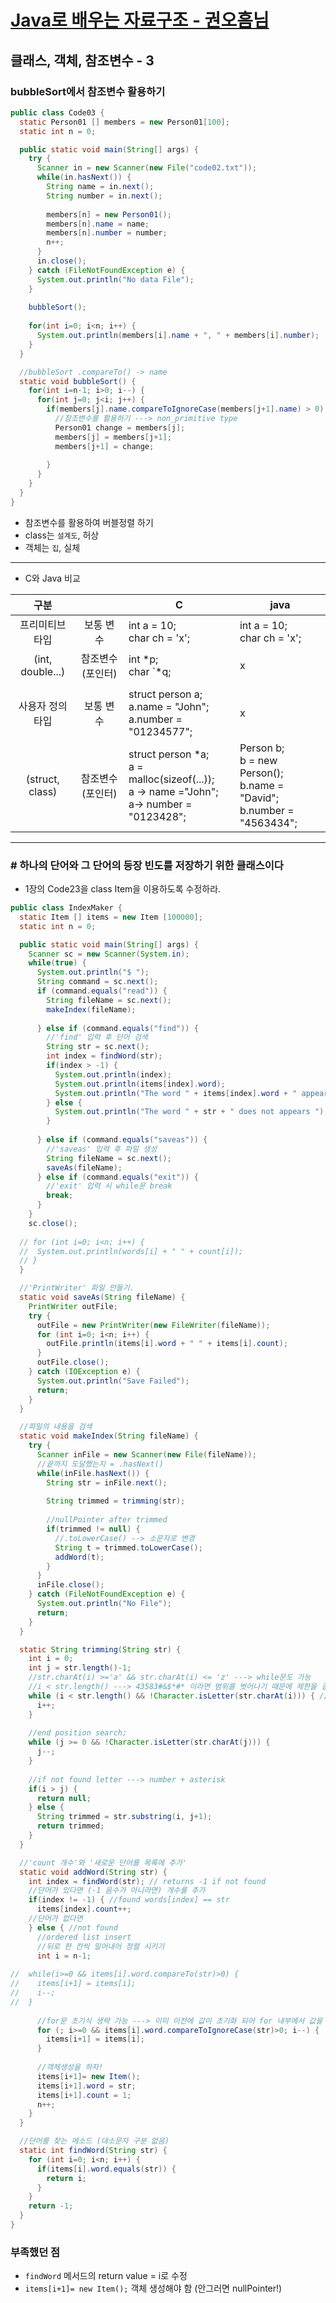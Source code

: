 # [Java로 배우는 자료구조 - 권오흠님](https://www.inflearn.com/course/java-%EC%9E%90%EB%A3%8C%EA%B5%AC%EC%A1%B0/dashboard)

## 클래스, 객체, 참조변수 - 3

### bubbleSort에서 참조변수 활용하기

```java
public class Code03 {
  static Person01 [] members = new Person01[100];
  static int n = 0;

  public static void main(String[] args) {
    try {
      Scanner in = new Scanner(new File("code02.txt"));
      while(in.hasNext()) {
        String name = in.next();
        String number = in.next();
        
        members[n] = new Person01();
        members[n].name = name;
        members[n].number = number;
        n++;
      }
      in.close();
    } catch (FileNotFoundException e) {
      System.out.println("No data File");
    }
    
    bubbleSort();
    
    for(int i=0; i<n; i++) {
      System.out.println(members[i].name + ", " + members[i].number);
    }
  }

  //bubbleSort .compareTo() -> name
  static void bubbleSort() {
    for(int i=n-1; i>0; i--) {
      for(int j=0; j<i; j++) {
        if(members[j].name.compareToIgnoreCase(members[j+1].name) > 0) {
          //참조변수를 활용하기 ---> non_primitive type
          Person01 change = members[j];
          members[j] = members[j+1];
          members[j+1] = change;
          
        }
      }
    }
  }
}
```

- 참조변수를 활용하여 버블정렬 하기
- class는 `설계도`, 허상
- 객체는 `집`, 실체

---

- C와 Java 비교

|구분||C|java|
|:--:|:--:|--|--|
|프리미티브 </br> 타입|보통 변수|int a = 10; </br> char ch = 'x';| int a = 10; </br> char ch = 'x';|
|(int, double...)|참조변수 (포인터)|int *p; </br> char `*q;|x|
|||||
|사용자 정의 타입|보통 변수|struct person a; </br> a.name = "John"; </br> a.number = "01234577";|x|
|(struct, class)|참조변수 (포인터)|struct person *a; </br> a = malloc(sizeof(...)); </br> a -> name ="John"; </br> a-> number = "0123428";|Person b; </br> b = new Person(); </br> b.name = "David"; </br> b.number = "4563434";|

---

### # 하나의 단어와 그 단어의 등장 빈도를 저장하기 위한 클래스이다

- 1장의 Code23을 class Item을 이용하도록 수정하라.

```java
public class IndexMaker {
  static Item [] items = new Item [100000];
  static int n = 0;

  public static void main(String[] args) {
    Scanner sc = new Scanner(System.in);
    while(true) {
      System.out.println("$ ");
      String command = sc.next();
      if (command.equals("read")) {
        String fileName = sc.next();
        makeIndex(fileName);
        
      } else if (command.equals("find")) {
        //'find' 입력 후 단어 검색
        String str = sc.next();
        int index = findWord(str);
        if(index > -1) {
          System.out.println(index);
          System.out.println(items[index].word);
          System.out.println("The word " + items[index].word + " appears " + items[index].count + " times.");
        } else {
          System.out.println("The word " + str + " does not appears ");
        }
      
      } else if (command.equals("saveas")) {
        //'saveas' 입력 후 파일 생성
        String fileName = sc.next();
        saveAs(fileName);
      } else if (command.equals("exit")) {
        //'exit' 입력 시 while문 break
        break;
      }
    }
    sc.close();
    
  // for (int i=0; i<n; i++) {
  //  System.out.println(words[i] + " " + count[i]);
  // }
  }

  //'PrintWriter' 파일 만들기.
  static void saveAs(String fileName) {
    PrintWriter outFile;
    try {
      outFile = new PrintWriter(new FileWriter(fileName));
      for (int i=0; i<n; i++) {
        outFile.println(items[i].word + " " + items[i].count);
      }
      outFile.close();
    } catch (IOException e) {
      System.out.println("Save Failed");
      return;
    }
  }

  //파일의 내용을 검색
  static void makeIndex(String fileName) {
    try {
      Scanner inFile = new Scanner(new File(fileName));
      //끝까지 도달했는지 = .hasNext()
      while(inFile.hasNext()) {
        String str = inFile.next();
        
        String trimmed = trimming(str);
        
        //nullPointer after trimmed
        if(trimmed != null) {
          //.toLowerCase() --> 소문자로 변경
          String t = trimmed.toLowerCase();
          addWord(t);
        }
      }
      inFile.close();
    } catch (FileNotFoundException e) {
      System.out.println("No File");
      return;
    }
  }

  static String trimming(String str) {
    int i = 0;
    int j = str.length()-1;
    //str.charAt(i) >='a' && str.charAt(i) <= 'z' ---> while문도 가능
    //i < str.length() ---> 43583#&$*#* 이라면 범위를 벗어나기 때문에 제한을 걸어줌
    while (i < str.length() && !Character.isLetter(str.charAt(i))) { // while i-th character is not letter = i번째 캐릭터가 알파벳이 아닌동안 i값을 증가
      i++;
    }
    
    //end position search;
    while (j >= 0 && !Character.isLetter(str.charAt(j))) {
      j--;
    }
    
    //if not found letter ---> number + asterisk
    if(i > j) {
      return null;
    } else {
      String trimmed = str.substring(i, j+1);
      return trimmed;
    }
  }

  //'count 개수'와 '새로운 단어를 목록에 추가'
  static void addWord(String str) {
    int index = findWord(str); // returns -1 if not found
    //단어가 있다면 (-1 음수가 아니라면) 개수를 추가
    if(index != -1) { //found words[index] == str
      items[index].count++;
    //단어가 없다면
    } else { //not found
      //ordered list insert
      //뒤로 한 칸씩 밀어내어 정렬 시키기
      int i = n-1;
      
//  while(i>=0 && items[i].word.compareTo(str)>0) {
//    items[i+1] = items[i];
//    i--;
//  }
      
      //for문 초기식 생략 가능 ---> 이미 이전에 값이 초기화 되어 for 내부에서 값을 지정할 필요가 없는 경우 조건식 생략
      for (; i>=0 && items[i].word.compareToIgnoreCase(str)>0; i--) {
        items[i+1] = items[i];
      }
      
      //객체생성을 하자!
      items[i+1]= new Item();
      items[i+1].word = str;
      items[i+1].count = 1;
      n++;
    }
  }

  //단어를 찾는 메소드 (대소문자 구분 없음)
  static int findWord(String str) {
    for (int i=0; i<n; i++) {
      if(items[i].word.equals(str)) {
        return i;
      }
    }
    return -1;
  }
}
```

### 부족했던 점

- `findWord` 메서드의 return value = i로 수정
- `items[i+1]= new Item();` 객체 생성해야 함 (안그러면 nullPointer!)
